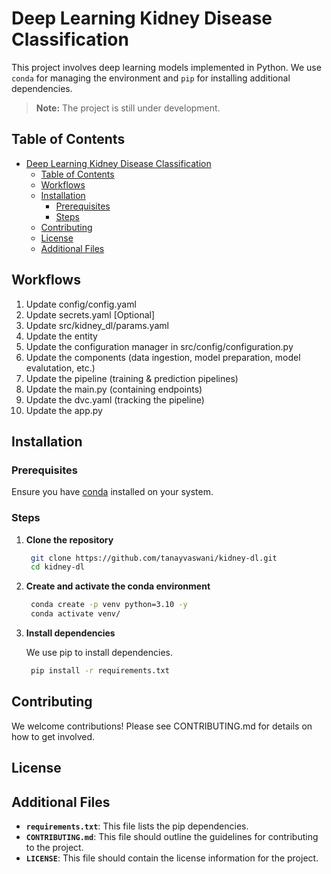 # Deep Learning Kidney Disease Classification

This project involves deep learning models implemented in Python. We use `conda` for managing the environment and `pip` for installing additional dependencies.

> **Note:** The project is still under development.

## Table of Contents

- [Deep Learning Kidney Disease Classification](#deep-learning-kidney-disease-classification)
  - [Table of Contents](#table-of-contents)
  - [Workflows](#workflows)
  - [Installation](#installation)
    - [Prerequisites](#prerequisites)
    - [Steps](#steps)
  - [Contributing](#contributing)
  - [License](#license)
  - [Additional Files](#additional-files)

## Workflows

1. Update config/config.yaml
2. Update secrets.yaml [Optional]
3. Update src/kidney_dl/params.yaml
4. Update the entity
5. Update the configuration manager in src/config/configuration.py
6. Update the components (data ingestion, model preparation, model evalutation, etc.)
7. Update the pipeline (training & prediction pipelines)
8. Update the main.py (containing endpoints)
9. Update the dvc.yaml (tracking the pipeline)
10. Update the app.py

## Installation

### Prerequisites

Ensure you have [conda](https://docs.conda.io/projects/conda/en/latest/user-guide/install/index.html) installed on your system.

### Steps

1. **Clone the repository**

   ```bash
    git clone https://github.com/tanayvaswani/kidney-dl.git
    cd kidney-dl
   ```

2. **Create and activate the conda environment**

   ```bash
    conda create -p venv python=3.10 -y
    conda activate venv/
   ```

3. **Install dependencies**

   We use pip to install dependencies.

   ```bash
    pip install -r requirements.txt
   ```

## Contributing

We welcome contributions! Please see CONTRIBUTING.md for details on how to get involved.

## License

<!-- This project is licensed under the MIT License - see the LICENSE file for details. -->

## Additional Files

- **`requirements.txt`**: This file lists the pip dependencies.
- **`CONTRIBUTING.md`**: This file should outline the guidelines for contributing to the project.
- **`LICENSE`**: This file should contain the license information for the project.
